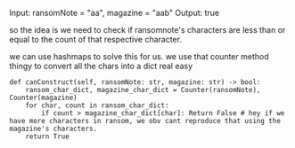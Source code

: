 Input: ransomNote = "aa", magazine = "aab"
Output: true

so the idea is we need to check if ransomnote's characters are less than or equal to the count of that respective character.

we can use hashmaps to solve this for us. we use that counter method thingy to convert all the chars into a dict real easy


```
def canConstruct(self, ransomNote: str, magazine: str) -> bool:
    ransom_char_dict, magazine_char_dict = Counter(ransomNote), Counter(magazine)
    for char, count in ransom_char_dict:
        if count > magazine_char_dict[char]: Return False # hey if we have more characters in ransom, we obv cant reproduce that using the magazine's characters.
    return True
```